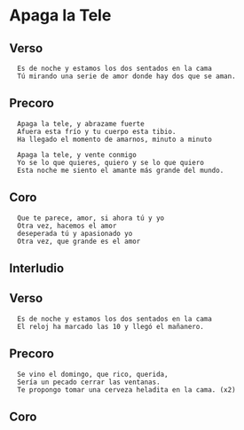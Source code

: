 # Apaga la Tele

## Verso
~~~
  Es de noche y estamos los dos sentados en la cama
  Tú mirando una serie de amor donde hay dos que se aman.
~~~

## Precoro

~~~
  Apaga la tele, y abrazame fuerte
  Afuera esta frío y tu cuerpo esta tibio.
  Ha llegado el momento de amarnos, minuto a minuto

  Apaga la tele, y vente conmigo
  Yo se lo que quieres, quiero y se lo que quiero
  Esta noche me siento el amante más grande del mundo.
~~~

## Coro

~~~
  Que te parece, amor, si ahora tú y yo
  Otra vez, hacemos el amor
  deseperada tú y apasionado yo
  Otra vez, que grande es el amor
~~~

## Interludio

## Verso

~~~
  Es de noche y estamos los dos sentados en la cama
  El reloj ha marcado las 10 y llegó el mañanero.
~~~
  
## Precoro
  
~~~
  Se vino el domingo, que rico, querida,
  Sería un pecado cerrar las ventanas.
  Te propongo tomar una cerveza heladita en la cama. (x2)
~~~

## Coro
